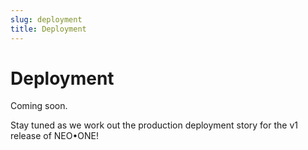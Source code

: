 ```yaml
---
slug: deployment
title: Deployment
---
```

# Deployment

Coming soon.

Stay tuned as we work out the production deployment story for the v1 release of NEO•ONE!
